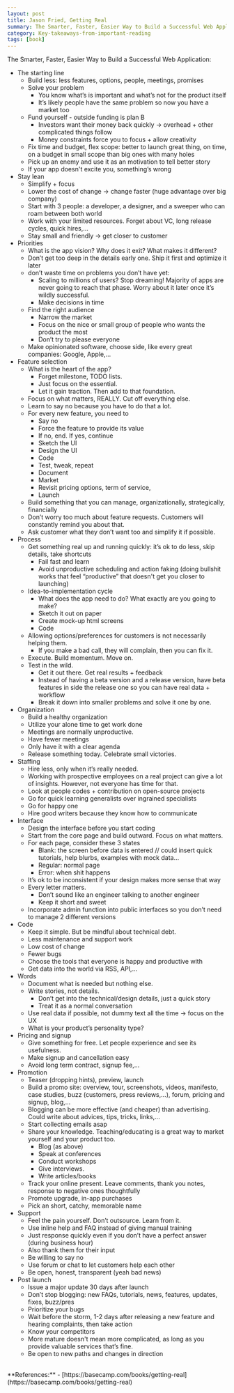 ```yaml
---
layout: post
title: Jason Fried, Getting Real
summary: The Smarter, Faster, Easier Way to Build a Successful Web Application
category: Key-takeaways-from-important-reading
tags: [book]
---
```


The Smarter, Faster, Easier Way to Build a Successful Web Application:
- The starting line
  - Build less: less features, options, people, meetings, promises
  - Solve your problem
    - You know what’s is important and what’s not for the product itself
    - It’s likely people have the same problem so now you have a market too
  - Fund yourself - outside funding is plan B
    - Investors want their money back quickly -> overhead + other complicated things follow
    - Money constraints force you to focus + allow creativity
  - Fix time and budget, flex scope: better to launch great thing, on time, on a budget in small scope than big ones with many holes
  - Pick up an enemy and use it as an motivation to tell better story
  - If your app doesn't excite you, something’s wrong
- Stay lean
  - Simplify + focus
  - Lower the cost of change -> change faster (huge advantage over big company)
  - Start with 3 people: a developer, a designer, and a sweeper who can roam between both world
  - Work with your limited resources. Forget about VC, long release cycles, quick hires,...
  - Stay small and friendly -> get closer to customer
- Priorities
  - What is the app vision? Why does it exit? What makes it different?
  - Don’t get too deep in the details early one. Ship it first and optimize it later
  - don’t waste time on problems you don’t have yet: 
    - Scaling to millions of users? Stop dreaming! Majority of apps are never going to reach that phase. Worry about it later once it’s wildly successful.
    - Make decisions in time
  - Find the right audience
    - Narrow the market
    - Focus on the nice or small group of people who wants the product the most
    - Don’t try to please everyone
  - Make opinionated software, choose side, like every great companies: Google, Apple,...
- Feature selection
  - What is the heart of the app?
    - Forget milestone, TODO lists.
    - Just focus on the essential.
    - Let it gain traction. Then add to that foundation.
  - Focus on what matters, REALLY. Cut off everything else.
  - Learn to say no because you have to do that a lot.
  - For every new feature, you need to
    - Say no
    - Force the feature to provide its value
    - If no, end. If yes, continue
    - Sketch the UI
    - Design the UI
    - Code
    - Test, tweak, repeat
    - Document
    - Market
    - Revisit pricing options, term of service,
    - Launch
  - Build something that you can manage, organizationally, strategically, financially
  - Don’t worry too much about feature requests. Customers will constantly remind you about that.
  - Ask customer what they don’t want too and simplify it if possible.
- Process
  - Get something real up and running quickly: it’s ok to do less, skip details, take shortcuts
    - Fail fast and learn
    - Avoid unproductive scheduling and action faking (doing bullshit works that feel “productive” that doesn't get you closer to launching)
  - Idea-to-implementation cycle
    - What does the app need to do? What exactly are you going to make?
    - Sketch it out on paper
    - Create mock-up html screens
    - Code
  - Allowing options/preferences for customers is not necessarily helping them.
    - If you make a bad call, they will complain, then you can fix it.
  - Execute. Build momentum. Move on.
  - Test in the wild.
    - Get it out there. Get real results + feedback
    - Instead of having a beta version and a release version, have beta features in side the release one so you can have real data + workflow
    - Break it down into smaller problems and solve it one by one.
- Organization
  - Build a healthy organization
  - Utilize your alone time to get work done
  - Meetings are normally unproductive.
  - Have fewer meetings
  - Only have it with a clear agenda
  - Release something today. Celebrate small victories.
- Staffing
  - Hire less, only when it’s really needed.
  - Working with prospective employees on a real project can give a lot of insights. However, not everyone has time for that.
  - Look at people codes + contribution on open-source projects
  - Go for quick learning generalists over ingrained specialists
  - Go for happy one
  - Hire good writers because they know how to communicate
- Interface
  - Design the interface before you start coding
  - Start from the core page and build outward. Focus on what matters.
  - For each page, consider these 3 states
    - Blank: the screen before data is entered // could insert quick tutorials, help blurbs, examples with mock data…
    - Regular: normal page
    - Error: when shit happens
  - It’s ok to be inconsistent if your design makes more sense that way
  - Every letter matters.
    - Don’t sound like an engineer talking to another engineer
    - Keep it short and sweet
  - Incorporate admin function into public interfaces so you don’t need to manage 2 different versions
- Code
  - Keep it simple. But be mindful about technical debt.
  - Less maintenance and support work
  - Low cost of change
  - Fewer bugs
  - Choose the tools that everyone is happy and productive with
  - Get data into the world via RSS, API,...
- Words
  - Document what is needed but nothing else.
  - Write stories, not details.
    - Don’t get into the technical/design details, just a quick story
    - Treat it as a normal conversation
  - Use real data if possible, not dummy text all the time -> focus on the UX
  - What is your product’s personality type?
- Pricing and signup
  - Give something for free. Let  people experience and see its usefulness.
  - Make signup and cancellation easy
  - Avoid long term contract, signup fee,...
- Promotion
  - Teaser (dropping hints), preview, launch
  - Build a promo site: overview, tour, screenshots, videos, manifesto, case studies, buzz (customers, press reviews,...), forum, pricing and signup, blog,...
  - Blogging can be more effective (and cheaper) than advertising. Could write about advices, tips, tricks, links,...
  - Start collecting emails asap
  - Share your knowledge. Teaching/educating is a great way to market yourself and your product too.
    - Blog (as above)
    - Speak at conferences
    - Conduct workshops
    - Give interviews.
    - Write articles/books
  - Track your online present. Leave comments, thank you notes, response to negative ones thoughtfully
  - Promote upgrade, in-app purchases
  - Pick an short, catchy, memorable name
- Support
  - Feel the pain yourself. Don’t outsource. Learn from it.
  - Use inline help and FAQ instead of giving manual training
  - Just response quickly even if you don’t have a perfect answer (during business hour)
  - Also thank them for their input
  - Be willing to say no
  - Use forum or chat to let customers help each other
  - Be open, honest, transparent (yeah bad news)
- Post launch
  - Issue a major update 30 days after launch
  - Don’t stop blogging: new FAQs, tutorials, news, features, updates, fixes, buzz/pres
  - Prioritize your bugs
  - Wait before the storm, 1-2 days after releasing a new feature and hearing complaints, then take action
  - Know your competitors
  - More mature doesn't mean more complicated, as long as you provide valuable services that’s fine.
  - Be open to new paths and changes in direction 

<br>
**References:**
- [https://basecamp.com/books/getting-real](https://basecamp.com/books/getting-real)
